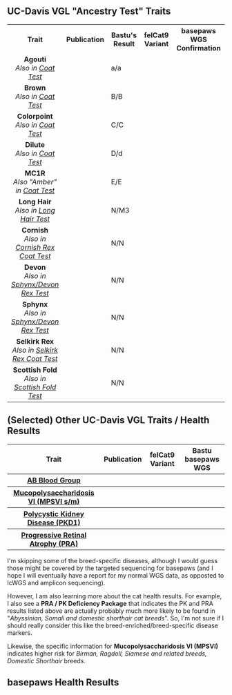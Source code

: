 UC-Davis VGL "Ancestry Test" Traits
-----------------

<table>
  <tbody>
    <tr>
      <th align="center">Trait</th>
      <th align="center">Publication</th>
      <th align="center">Bastu's Result</th>
	  <th align="center">felCat9 Variant</th>
	  <th align="center">basepaws WGS Confirmation</th>
    </tr>
    <tr>
	    <td align="center"><b>Agouti</b><br/><i>Also in <a href="https://www.vgl.ucdavis.edu/services/coatcolorcat.php">Coat Test</a></i></td>
      <td align="left"></td>
      <td align="left">a/a</td>
	  <td align="left"></td>
	  <td align="left"></td>
    </tr>
    <tr>
	    <td align="center"><b>Brown</b><br/><i>Also in <a href="https://www.vgl.ucdavis.edu/services/coatcolorcat.php">Coat Test</a></i></td>
      <td align="left"></td>
      <td align="left">B/B</td>
	  <td align="left"></td>
	  <td align="left"></td>
    </tr>
    <tr>
	    <td align="center"><b>Colorpoint</b><br/><i>Also in <a href="https://www.vgl.ucdavis.edu/services/coatcolorcat.php">Coat Test</a></i></td>
      <td align="left"></td>
      <td align="left">C/C</td>
	  <td align="left"></td>
	  <td align="left"></td>
    </tr>
    <tr>
	    <td align="center"><b>Dilute</b><br/><i>Also in <a href="https://www.vgl.ucdavis.edu/services/coatcolorcat.php">Coat Test</a></i></td>
      <td align="left"></td>
      <td align="left">D/d</td>
	  <td align="left"></td>
	  <td align="left"></td>
    </tr>
    <tr>
	    <td align="center"><b>MC1R</b><br/><i>Also "Amber" in <a href="https://www.vgl.ucdavis.edu/services/coatcolorcat.php">Coat Test</a></i></td>
      <td align="left"></td>
      <td align="left">E/E</td>
	  <td align="left"></td>
	  <td align="left"></td>
    </tr>
    <tr>
	    <td align="center"><b>Long Hair</b><br/><i>Also in <a href="https://www.vgl.ucdavis.edu/services/cat/CatLongHair.php">Long Hair Test</a></i></td>
      <td align="left"></td>
      <td align="left">N/M3</td>
	  <td align="left"></td>
	  <td align="left"></td>
    </tr>
    <tr>
	    <td align="center"><b>Cornish</b><br/><i>Also in <a href="https://www.vgl.ucdavis.edu/services/cat/CornishRex.php">Cornish Rex Coat Test</a></i></td>
      <td align="left"></td>
      <td align="left">N/N</td>
	  <td align="left"></td>
	  <td align="left"></td>
    </tr>
    <tr>
	    <td align="center"><b>Devon</b><br/><i>Also in <a href="https://www.vgl.ucdavis.edu/services/cat/SphynxDevonRexCoat.php">Sphynx/Devon Rex Test</a></i></td>
      <td align="left"></td>
      <td align="left">N/N</td>
	  <td align="left"></td>
	  <td align="left"></td>
    </tr>
    <tr>
	    <td align="center"><b>Sphynx</b><br/><i>Also in <a href="https://www.vgl.ucdavis.edu/services/cat/SphynxDevonRexCoat.php">Sphynx/Devon Rex Test</a></i></td>
      <td align="left"></td>
      <td align="left">N/N</td>
	  <td align="left"></td>
	  <td align="left"></td>
    </tr>
    <tr>
	    <td align="center"><b>Selkirk Rex</b><br/><i>Also in <a href="https://www.vgl.ucdavis.edu/services/cat/SelkirkRex.php">Selkirk Rex Coat Test</a></i></td>
      <td align="left"></td>
      <td align="left">N/N</td>
	  <td align="left"></td>
	  <td align="left"></td>
    </tr>
    <tr>
	    <td align="center"><b>Scottish Fold</b><br/><i>Also in <a href="https://www.vgl.ucdavis.edu/services/ScottishFold.php">Scottish Fold Test</a></i></td>
      <td align="left"></td>
      <td align="left">N/N</td>
	  <td align="left"></td>
	  <td align="left"></td>
    </tr>
</tbody>
</table>

(Selected) Other UC-Davis VGL Traits / Health Results
-----------------

<table>
  <tbody>
    <tr>
	<th align="center">Trait</th>
	<th align="center">Publication</th>
	<th align="center">felCat9 Variant</th>
	<th align="center">Bastu basepaws WGS</th>
    </tr>
    <tr>
	<th align="center"><a href="https://www.vgl.ucdavis.edu/services/abblood.php">AB Blood Group</a></th>
	<th align="left"></th>
	<th align="left"></th>
	<th align="left"></th>
    </tr>
    <tr>
	<th align="center"><a href="https://www.vgl.ucdavis.edu/services/cat/MPSVI.php">Mucopolysaccharidosis VI (MPSVI s/m)</a></th>
	<th align="left"></th>
	<th align="left"></th>
	<th align="left"></th>
    </tr>
    <tr>
	<th align="center"><a href="https://www.vgl.ucdavis.edu/services/pkd1.php">Polycystic Kidney Disease (PKD1)</a></th>
	<th align="left"></th>
	<th align="left"></th>
	<th align="left"></th>
    </tr>
	<tr>
	<th align="center"><a href="https://www.vgl.ucdavis.edu/services/cat/pra.php">Progressive Retinal Atrophy (PRA)</a></th>
	<th align="left"></th>
	<th align="left"></th>
	<th align="left"></th>
    </tr>
</tbody>
</table>

I'm skipping some of the breed-specific diseases, although I would guess those might be covered by the targeted sequencing for basepaws (and I hope I will eventually have a report for my normal WGS data, as opposted to lcWGS and amplicon sequencing).

However, I am also learning more about the cat health results.  For example, I also see a **PRA / PK Deficiency Package** that indicates the PK and PRA results listed above are actually probably much more likely to be found in "*Abyssinian, Somali and domestic shorthair cat breeds*".  So, I'm not sure if I should really consider this like the breed-enriched/breed-specific disease markers.

Likewise, the specific information for **Mucopolysaccharidosis VI (MPSVI)** indicates higher risk for *Birman, Ragdoll, Siamese and related breeds, Domestic Shorthair* breeds.

basepaws Health Results
-----------------
